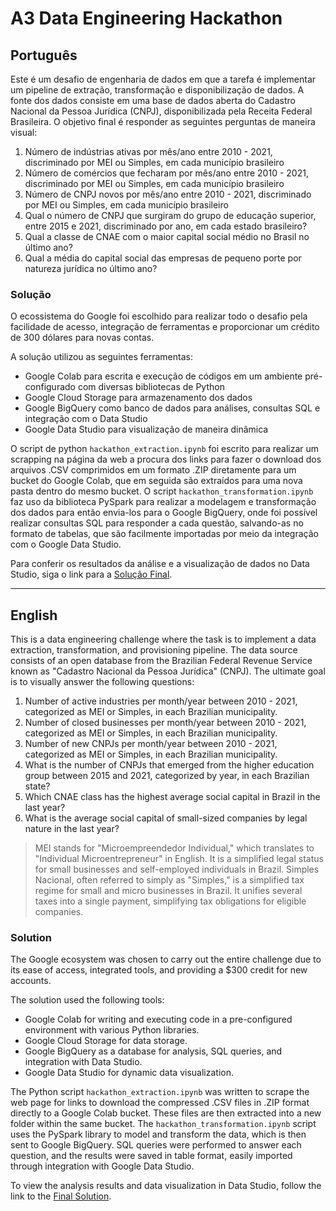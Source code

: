# A3 Data Engineering Hackathon

## Português
Este é um desafio de engenharia de dados em que a tarefa é implementar um pipeline de extração, transformação e disponibilização de dados. A fonte dos dados consiste em uma base de dados aberta do Cadastro Nacional da Pessoa Jurídica (CNPJ), disponibilizada pela Receita Federal Brasileira. O objetivo final é responder as seguintes perguntas de maneira visual:

1. Número de indústrias ativas por mês/ano entre 2010 - 2021, discriminado por MEI ou Simples, em cada município brasileiro
2. Número de comércios que fecharam por mês/ano entre 2010 - 2021, discriminado por MEI ou Simples, em cada município brasileiro
3. Número de CNPJ novos por mês/ano entre 2010 - 2021, discriminado por MEI ou Simples, em cada município brasileiro
4. Qual o número de CNPJ que surgiram do grupo de educação superior, entre 2015 e 2021, discriminado por ano, em cada estado brasileiro?
5. Qual a classe de CNAE com o maior capital social médio no Brasil no último ano?
6. Qual a média do capital social das empresas de pequeno porte por natureza jurídica no último ano?

### Solução
O ecossistema do Google foi escolhido para realizar todo o desafio pela facilidade de acesso, integração de ferramentas e proporcionar um crédito de 300 dólares para novas contas. 

A solução utilizou as seguintes ferramentas:
- Google Colab para escrita e execução de códigos em um ambiente pré-configurado com diversas bibliotecas de Python
- Google Cloud Storage para armazenamento dos dados
- Google BigQuery como banco de dados para análises, consultas SQL e integração com o Data Studio
- Google Data Studio para visualização de maneira dinâmica

O script de python `hackathon_extraction.ipynb` foi escrito para realizar um scrapping na página da web a procura dos links para fazer o download dos arquivos .CSV comprimidos em um formato .ZIP diretamente para um bucket do Google Colab, que em seguida são extraídos para uma nova pasta dentro do mesmo bucket. O script `hackathon_transformation.ipynb` faz uso da biblioteca PySpark para realizar a modelagem e transformação dos dados para então envia-los para o Google BigQuery, onde foi possível realizar consultas SQL para responder a cada questão, salvando-as no formato de tabelas, que são facilmente importadas por meio da integração com o Google Data Studio.

Para conferir os resultados da análise e a visualização de dados no Data Studio, siga o link para a [Solução Final](https://lookerstudio.google.com/s/uoH8418-jsE).

---
## English
This is a data engineering challenge where the task is to implement a data extraction, transformation, and provisioning pipeline. The data source consists of an open database from the Brazilian Federal Revenue Service known as "Cadastro Nacional da Pessoa Jurídica" (CNPJ). The ultimate goal is to visually answer the following questions:

1. Number of active industries per month/year between 2010 - 2021, categorized as MEI or Simples, in each Brazilian municipality.
2. Number of closed businesses per month/year between 2010 - 2021, categorized as MEI or Simples, in each Brazilian municipality.
3. Number of new CNPJs per month/year between 2010 - 2021, categorized as MEI or Simples, in each Brazilian municipality.
4. What is the number of CNPJs that emerged from the higher education group between 2015 and 2021, categorized by year, in each Brazilian state?
5. Which CNAE class has the highest average social capital in Brazil in the last year?
6. What is the average social capital of small-sized companies by legal nature in the last year?

> MEI stands for "Microempreendedor Individual," which translates to "Individual Microentrepreneur" in English. It is a simplified legal status for small businesses and self-employed individuals in Brazil. Simples Nacional, often referred to simply as "Simples," is a simplified tax regime for small and micro businesses in Brazil. It unifies several taxes into a single payment, simplifying tax obligations for eligible companies.

### Solution
The Google ecosystem was chosen to carry out the entire challenge due to its ease of access, integrated tools, and providing a $300 credit for new accounts.

The solution used the following tools:
- Google Colab for writing and executing code in a pre-configured environment with various Python libraries.
- Google Cloud Storage for data storage.
- Google BigQuery as a database for analysis, SQL queries, and integration with Data Studio.
- Google Data Studio for dynamic data visualization.

The Python script `hackathon_extraction.ipynb` was written to scrape the web page for links to download the compressed .CSV files in .ZIP format directly to a Google Colab bucket. These files are then extracted into a new folder within the same bucket. The `hackathon_transformation.ipynb` script uses the PySpark library to model and transform the data, which is then sent to Google BigQuery. SQL queries were performed to answer each question, and the results were saved in table format, easily imported through integration with Google Data Studio.

To view the analysis results and data visualization in Data Studio, follow the link to the [Final Solution](https://lookerstudio.google.com/s/uoH8418-jsE).
